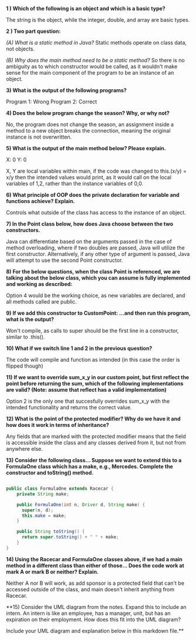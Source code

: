 **1 ) Which of the following is an object and which is a basic type?**

The string is the object, while the integer, double, and array are basic types.

**2 ) Two part question:**

_(A) What is a static method in Java?_
Static methods operate on class data, not objects. 

_(B) Why does the main method need to be a static method?_
So there is no ambiguity as to which constructor would be called, as it wouldn't make sense for the main component of the program 
to be an instance of an object. 

**3) What is the output of the following programs?**

Program 1: Wrong
Program 2: Correct

**4) Does the below program change the season? Why, or why not?**

No, the program does not change the season, an assignment inside a method to a new object breaks the connection, meaning the 
original instance is not overwritten.

**5) What is the output of the main method below? Please explain.**

X: 0
Y: 0

X, Y are local variables within main, if the code was changed to this.(x/y) = x/y then the intended values would print, as it would call on the 
local variables of 1,2, rather than the instance variables of 0,0.

**6) What principle of OOP does the private declaration for variable and functions achieve? Explain.**

Controls what outside of the class has access to the instance of an object.

**7) In the Point class below, how does Java choose between the two constructors.**

Java can differentiate based on the arguments passed in the case of method overloading, where if two doubles are passed, 
Java will utilize the first constructor. Alternatively, if any other type of argument is passed, Java will attempt to use the second Point constructor. 

**8) For the below questions, when the class Point is referenced, we are talking about the below class, which you can assume is
fully implemented and working as described:**

Option 4 would be the working choice, as new variables are declared, and all methods called are public. 

**9) If we add this constructor to CustomPoint: …and then run this program, what is the output?**

Won't compile, as calls to super should be the first line in a constructor, similar to .this(). 

**10) What if we switch line 1 and 2 in the previous question?**

The code will compile and function as intended (in this case the order is flipped though)

**11) If we want to override sum_x_y in our custom point, but first reflect the point before returning the sum, which of the following implementations are valid? (Note: assume that reflect has a valid implementation)**

Option 2 is the only one that succesfully overrides sum_x_y with the intended functionality and returns the correct value. 

**12) What is the point of the protected modifier? Why do we have it and how does it work in terms of inheritance?**

Any fields that are marked with the protected modifier means that the field is accessible inside the class and any classes derived from it, but not from anywhere else.

**13) Consider the following class... Suppose we want to extend this to a FormulaOne class which has a make, e.g., Mercedes. Complete the constructor and toString() method.**

```java

public class FormulaOne extends Racecar {
    private String make;

    public FormulaOne(int n, Driver d, String make) {
      super(n, d);
      this.make = make;
    }

    public String toString() {
      return super.toString() + " " + make;
    }
}

```

**14) Using the Racecar and FormulaOne classes above, if we had a main method in a different class than either of those... Does the code work at mark A or mark B or neither? Explain.**

Neither A nor B will work, as add sponsor is a protected field that can't be accessed outside of the class, and main doesn't inherit anything from Racecar. 

**15) Consider the UML diagram from the notes. Expand this to include an intern. An intern is like an employee, has a manager, unit, but has an expiration on their employment. How does this fit into the UML diagram?

Include your UML diagram and explanation below in this markdown file.**



